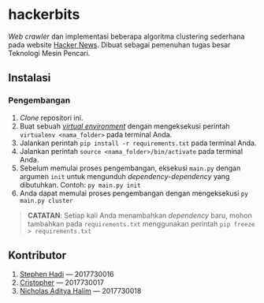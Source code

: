 # hackerbits

_Web crawler_ dan implementasi beberapa algoritma clustering sederhana pada website [Hacker News](https://news.ycombinator.com/). Dibuat sebagai pemenuhan tugas besar Teknologi Mesin Pencari.

## Instalasi

### Pengembangan

1. _Clone_ repositori ini.
2. Buat sebuah [_virtual environment_](https://packaging.python.org/guides/installing-using-pip-and-virtual-environments/) dengan mengeksekusi perintah `virtualenv <nama_folder>` pada terminal Anda.
3. Jalankan perintah `pip install -r requirements.txt` pada terminal Anda.
4. Jalankan perintah `source <nama_folder>/bin/activate` pada terminal Anda.
5. Sebelum memulai proses pengembangan, eksekusi `main.py` dengan argumen `init` untuk mengunduh _dependency-dependency_ yang dibutuhkan. Contoh: `py main.py init`
6. Anda dapat memulai proses pengembangan dengan mengeksekusi `py main.py cluster`

> **CATATAN**: Setiap kali Anda menambahkan _dependency_ baru, mohon tambahkan pada `requirements.txt` menggunakan perintah `pip freeze > requirements.txt`

## Kontributor

1. [Stephen Hadi](https://github.com/stephenhadi) — 2017730016
2. [Cristopher](https://github.com/Namchee) —  2017730017
3. [Nicholas Aditya Halim](https://github.com/athlonneo) — 2017730018
